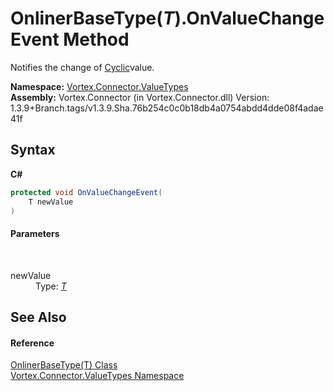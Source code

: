 # OnlinerBaseType(*T*).OnValueChangeEvent Method 
 

Notifies the change of <a href="P_Vortex_Connector_ValueTypes_OnlinerBaseType_1_Cyclic.md">Cyclic</a>value.

**Namespace:**&nbsp;<a href="N_Vortex_Connector_ValueTypes.md">Vortex.Connector.ValueTypes</a><br />**Assembly:**&nbsp;Vortex.Connector (in Vortex.Connector.dll) Version: 1.3.9+Branch.tags/v1.3.9.Sha.76b254c0c0b18db4a0754abdd4dde08f4adae41f

## Syntax

**C#**<br />
``` C#
protected void OnValueChangeEvent(
	T newValue
)
```


#### Parameters
&nbsp;<dl><dt>newValue</dt><dd>Type: <a href="T_Vortex_Connector_ValueTypes_OnlinerBaseType_1.md">*T*</a><br /></dd></dl>

## See Also


#### Reference
<a href="T_Vortex_Connector_ValueTypes_OnlinerBaseType_1.md">OnlinerBaseType(T) Class</a><br /><a href="N_Vortex_Connector_ValueTypes.md">Vortex.Connector.ValueTypes Namespace</a><br />